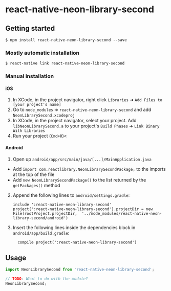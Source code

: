 # react-native-neon-library-second

## Getting started

`$ npm install react-native-neon-library-second --save`

### Mostly automatic installation

`$ react-native link react-native-neon-library-second`

### Manual installation


#### iOS

1. In XCode, in the project navigator, right click `Libraries` ➜ `Add Files to [your project's name]`
2. Go to `node_modules` ➜ `react-native-neon-library-second` and add `NeonLibrarySecond.xcodeproj`
3. In XCode, in the project navigator, select your project. Add `libNeonLibrarySecond.a` to your project's `Build Phases` ➜ `Link Binary With Libraries`
4. Run your project (`Cmd+R`)<

#### Android

1. Open up `android/app/src/main/java/[...]/MainApplication.java`
  - Add `import com.reactlibrary.NeonLibrarySecondPackage;` to the imports at the top of the file
  - Add `new NeonLibrarySecondPackage()` to the list returned by the `getPackages()` method
2. Append the following lines to `android/settings.gradle`:
  	```
  	include ':react-native-neon-library-second'
  	project(':react-native-neon-library-second').projectDir = new File(rootProject.projectDir, 	'../node_modules/react-native-neon-library-second/android')
  	```
3. Insert the following lines inside the dependencies block in `android/app/build.gradle`:
  	```
      compile project(':react-native-neon-library-second')
  	```


## Usage
```javascript
import NeonLibrarySecond from 'react-native-neon-library-second';

// TODO: What to do with the module?
NeonLibrarySecond;
```
